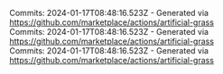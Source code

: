 Commits: 2024-01-17T08:48:16.523Z - Generated via https://github.com/marketplace/actions/artificial-grass
<br>
Commits: 2024-01-17T08:48:16.523Z - Generated via https://github.com/marketplace/actions/artificial-grass
<br>
Commits: 2024-01-17T08:48:16.523Z - Generated via https://github.com/marketplace/actions/artificial-grass
<br>
